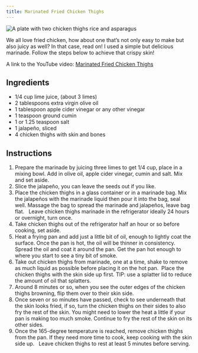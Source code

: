 ```yaml
---
title: Marinated Fried Chicken Thighs
---
```


![A plate with two chicken thighs rice and asparagus](../../images/Marinated-Chicken-Thighs.jpg)

We all love fried chicken, how about one that’s not only easy to make but also juicy as well? In that case, read on!  I used a simple but delicious marinade.  Follow the steps below to achieve that crispy skin!

A link to the YouTube video: [Marinated Fried Chicken Thighs](https://youtu.be/SsXmbDArnxY)


## Ingredients 

* 1/4 cup lime juice, (about 3 limes)
* 2 tablespoons extra virgin olive oil
* 1 tablespoon apple cider vinegar or any other vinegar
* 1 teaspoon ground cumin
* 1 or 1.25 teaspoon salt 
* 1 jalapeño, sliced
* 4 chicken thighs with skin and bones 


## Instructions 

1. Prepare the marinade by juicing three limes to get 1/4 cup, place in a mixing bowl. Add in olive oil, apple cider vinegar, cumin and salt. Mix and set aside.
 
2. Slice the jalapeño, you can leave the seeds out if you like.
 
3. Place the chicken thighs in a glass container or in a marinade bag.
Mix the jalapeños with the marinade liquid then pour it into the bag, seal well. Massage the bag to spread the marinade and jalapeños, leave bag flat. 
 
Leave chicken thighs marinade in the refrigerator ideally 24 hours or overnight, turn once. 
 
4. Take chicken thighs out of the refrigerator half an hour or so before cooking, set aside.
 
5. Heat a frying pan and add just a little bit of oil, enough to lightly coat the surface. Once the pan is hot, the oil will be thinner in consistency. Spread the oil and coat it around the pan. 
Get the pan hot enough to where you start to see a tiny bit of smoke.
 
6. Take out chicken thighs from marinade, one at a time, shake to remove as much liquid as possible before placing it on the hot pan.  Place the chicken thighs with the skin side up first.
TIP: use a splatter lid to reduce the amount of oil that splatters.
 
7. Around 8 minutes or so, when you see the outer edges of the chicken thighs browning, flip them over to their skin side.
 
8. Once seven or so minutes have passed, check to see underneath that the skin looks fried, if so, turn the chicken thighs on their sides to also fry the rest of the skin. You might need to lower the heat a little if your pan is making too much smoke. Continue to fry the rest of the skin on its other sides.
 
9. Once the 165-degree temperature is reached, remove chicken thighs from the pan. If they need more time to cook, keep cooking with the skin side up.
 
Leave chicken thighs to rest at least 5 minutes before serving.
